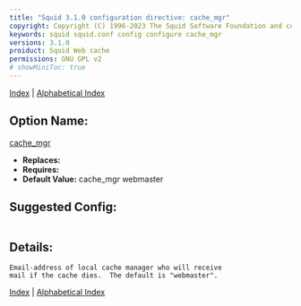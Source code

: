 ```yaml
---
title: "Squid 3.1.0 configuration directive: cache_mgr"
copyright: Copyright (C) 1996-2023 The Squid Software Foundation and contributors
keywords: squid squid.conf config configure cache_mgr
versions: 3.1.0
proiduct: Squid Web cache
permissions: GNU GPL v2
# showMiniToc: true
---
```

[Index](index#toc_cache_mgr) | [Alphabetical Index](index_all#toc_cache_mgr)

## Option Name:
[cache_mgr](#cache_mgr)
 * **Replaces:** 
 * **Requires:** 
 * **Default Value:** cache_mgr webmaster


## Suggested Config:
```plaintext

```

## Details:

	Email-address of local cache manager who will receive
	mail if the cache dies.  The default is "webmaster".



[Index](index#toc_cache_mgr) | [Alphabetical Index](index_all#toc_cache_mgr)

